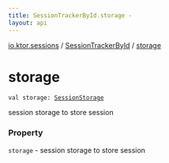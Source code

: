 ```yaml
---
title: SessionTrackerById.storage - 
layout: api
---
```


<div class='api-docs-breadcrumbs'><a href="../index.html">io.ktor.sessions</a> / <a href="index.html">SessionTrackerById</a> / <a href="./storage.html">storage</a></div>

# storage

<div class="signature"><code><span class="keyword">val </span><span class="identifier">storage</span><span class="symbol">: </span><a href="../-session-storage/index.html"><span class="identifier">SessionStorage</span></a></code></div>

session storage to store session

### Property

<code>storage</code> - session storage to store session